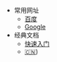 - 常用网址
  - [百度](https://www.baidu.com)
  - [Google](https://www.google.com/)
- 经典文档
  - [快速入门](/快速入门.md)
  - [:cn:](/自定义导航栏.md))